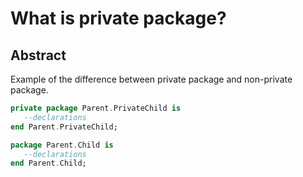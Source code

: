 # What is private package?

## Abstract
Example of the difference between private package and non-private package.


```ada
private package Parent.PrivateChild is
   --declarations
end Parent.PrivateChild;
```


```ada
package Parent.Child is
   --declarations
end Parent.Child;
```
